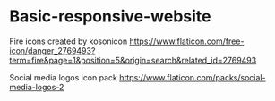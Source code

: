 # Basic-responsive-website



Fire icons created by kosonicon
https://www.flaticon.com/free-icon/danger_2769493?term=fire&page=1&position=5&origin=search&related_id=2769493

Social media logos icon pack
https://www.flaticon.com/packs/social-media-logos-2
